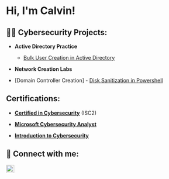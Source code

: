 <h1>Hi, I'm Calvin! </h1> 

<h2>👨‍💻 Cybersecurity Projects:</h2> 

- <b>Active Directory Practice</b> 
    - [Bulk User Creation in Active Directory](https://github.com/ErrorCode-CE3/Active-Directory-Lab/blob/main/README.md)

- <b> Network Creation Labs</b>
- [Domain Controller Creation]
      - [Disk Sanitization in Powershell](https://github.com/ErrorCode-CE3/Disk-Wipe/blob/main/README.md)
<h2> Certifications:</h2>

- <b> <a href="https://www.credly.com/badges/9159da57-fbc4-4e3a-b14a-a628992a32fe/linked_in_profile">Certified in Cybersecurity</a></b> (ISC2)
  
- <b> <a href="https://coursera.org/share/88cfa5cf69f1be3cacd3b6b2e035ebdb">Microsoft Cybersecurity Analyst</a></b>
  
- <b> <a href="https://www.credly.com/badges/8c5581f9-c486-4dfc-8f13-f57e9c517199/linked_in_profile">Introduction to Cybersecurity</a></b> 


<h2> 🤳 Connect with me:</h2>


[<img align="left" alt="CalvinEwing | LinkedIn" width="22px" src="https://cdn.jsdelivr.net/npm/simple-icons@v3/icons/linkedin.svg" />][linkedin]


[linkedin]: https://www.linkedin.com/in/calvin-ewing-304779235


